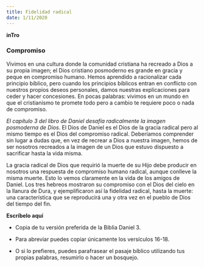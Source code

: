 ```yaml
---
title: Fidelidad radical
date: 1/11/2020
---
```


**inTro**

### Compromiso

Vivimos en una cultura donde la comunidad cristiana ha recreado a Dios a su propia imagen; el Dios cristiano posmoderno es grande en gracia y peque en compromiso humano. Hemos aprendido a racionalizar cada principio bíblico, pero cuando los principios bíblicos entran en conflicto con nuestros propios deseos personales, damos nuestras explicaciones para ceder y hacer concesiones. En pocas palabras: vivimos en un mundo en que el cristianismo te promete todo pero a cambio te requiere poco o nada de compromiso.

_El capítulo 3 del libro de Daniel desafía radicalmente la imagen posmoderna de Dios_. El Dios de Daniel es el Dios de la gracia radical pero al mismo tiempo es el Dios del compromiso radical. Deberíamos comprender sin lugar a dudas que, en vez de recrear a Dios a nuestra imagen, hemos de ser nosotros recreados a la imagen de un Dios que estuvo dispuesto a sacrificar hasta la vida misma.

La gracia radical de Dios que requirió la muerte de su Hijo debe producir en nosotros una respuesta de compromiso humano radical, aunque conlleve la misma muerte. Esto lo vemos claramente en la vida de los amigos de Daniel. Los tres hebreos mostraron su compromiso con el Dios del cielo en la llanura de Dura, y ejemplificaron así la fidelidad radical, hasta la muerte: una característica que se reproducirá una y otra vez en el pueblo de Dios del tiempo del fin.

**Escríbelo aquí**

- Copia de tu versión preferida de la Biblia Daniel 3.

- Para abreviar puedes copiar únicamente los versículos 16-18.

- O si lo prefieres, puedes parafrasear el pasaje bíblico utilizando tus propias palabras, resumirlo o hacer un bosquejo.
